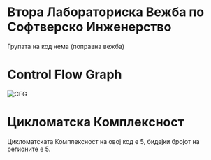 # Втора Лабораториска Вежба по Софтверско Инженерство
Групата на код нема (поправна вежба)
# Control Flow Graph
![CFG]()
# Цикломатска Комплексност
Цикломатската Комплексност на овој код е 5, бидејки бројот на регионите е 5.
